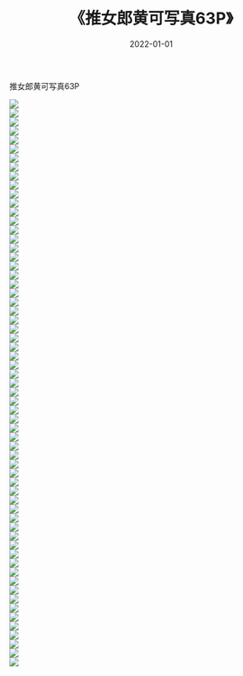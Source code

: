﻿---
layout: post
title:  《推女郎黄可写真63P》
date:   2022-01-01
img: http://pic.660000.xyz/1:/性感/2022/推女郎黄可写真63P/000.jpg
categories: [美女, 清纯, 唯美]
---

推女郎黄可写真63P

  ![](http://pic.660000.xyz/1:/性感/2022/推女郎黄可写真63P/001.jpg) <br> ![](http://pic.660000.xyz/1:/性感/2022/推女郎黄可写真63P/002.jpg) <br> ![](http://pic.660000.xyz/1:/性感/2022/推女郎黄可写真63P/003.jpg) <br> ![](http://pic.660000.xyz/1:/性感/2022/推女郎黄可写真63P/004.jpg) <br> ![](http://pic.660000.xyz/1:/性感/2022/推女郎黄可写真63P/005.jpg) <br> ![](http://pic.660000.xyz/1:/性感/2022/推女郎黄可写真63P/006.jpg) <br> ![](http://pic.660000.xyz/1:/性感/2022/推女郎黄可写真63P/007.jpg) <br> ![](http://pic.660000.xyz/1:/性感/2022/推女郎黄可写真63P/008.jpg) <br> ![](http://pic.660000.xyz/1:/性感/2022/推女郎黄可写真63P/009.jpg) <br> ![](http://pic.660000.xyz/1:/性感/2022/推女郎黄可写真63P/010.jpg) <br> ![](http://pic.660000.xyz/1:/性感/2022/推女郎黄可写真63P/011.jpg) <br> ![](http://pic.660000.xyz/1:/性感/2022/推女郎黄可写真63P/012.jpg) <br> ![](http://pic.660000.xyz/1:/性感/2022/推女郎黄可写真63P/013.jpg) <br> ![](http://pic.660000.xyz/1:/性感/2022/推女郎黄可写真63P/014.jpg) <br> ![](http://pic.660000.xyz/1:/性感/2022/推女郎黄可写真63P/015.jpg) <br> ![](http://pic.660000.xyz/1:/性感/2022/推女郎黄可写真63P/016.jpg) <br> ![](http://pic.660000.xyz/1:/性感/2022/推女郎黄可写真63P/017.jpg) <br> ![](http://pic.660000.xyz/1:/性感/2022/推女郎黄可写真63P/018.jpg) <br> ![](http://pic.660000.xyz/1:/性感/2022/推女郎黄可写真63P/019.jpg) <br> ![](http://pic.660000.xyz/1:/性感/2022/推女郎黄可写真63P/020.jpg) <br> ![](http://pic.660000.xyz/1:/性感/2022/推女郎黄可写真63P/021.jpg) <br> ![](http://pic.660000.xyz/1:/性感/2022/推女郎黄可写真63P/022.jpg) <br> ![](http://pic.660000.xyz/1:/性感/2022/推女郎黄可写真63P/023.jpg) <br> ![](http://pic.660000.xyz/1:/性感/2022/推女郎黄可写真63P/024.jpg) <br> ![](http://pic.660000.xyz/1:/性感/2022/推女郎黄可写真63P/025.jpg) <br> ![](http://pic.660000.xyz/1:/性感/2022/推女郎黄可写真63P/026.jpg) <br> ![](http://pic.660000.xyz/1:/性感/2022/推女郎黄可写真63P/027.jpg) <br> ![](http://pic.660000.xyz/1:/性感/2022/推女郎黄可写真63P/028.jpg) <br> ![](http://pic.660000.xyz/1:/性感/2022/推女郎黄可写真63P/029.jpg) <br> ![](http://pic.660000.xyz/1:/性感/2022/推女郎黄可写真63P/030.jpg) <br> ![](http://pic.660000.xyz/1:/性感/2022/推女郎黄可写真63P/031.jpg) <br> ![](http://pic.660000.xyz/1:/性感/2022/推女郎黄可写真63P/032.jpg) <br> ![](http://pic.660000.xyz/1:/性感/2022/推女郎黄可写真63P/033.jpg) <br> ![](http://pic.660000.xyz/1:/性感/2022/推女郎黄可写真63P/034.jpg) <br> ![](http://pic.660000.xyz/1:/性感/2022/推女郎黄可写真63P/035.jpg) <br> ![](http://pic.660000.xyz/1:/性感/2022/推女郎黄可写真63P/036.jpg) <br> ![](http://pic.660000.xyz/1:/性感/2022/推女郎黄可写真63P/037.jpg) <br> ![](http://pic.660000.xyz/1:/性感/2022/推女郎黄可写真63P/038.jpg) <br> ![](http://pic.660000.xyz/1:/性感/2022/推女郎黄可写真63P/039.jpg) <br> ![](http://pic.660000.xyz/1:/性感/2022/推女郎黄可写真63P/040.jpg) <br> ![](http://pic.660000.xyz/1:/性感/2022/推女郎黄可写真63P/041.jpg) <br> ![](http://pic.660000.xyz/1:/性感/2022/推女郎黄可写真63P/042.jpg) <br> ![](http://pic.660000.xyz/1:/性感/2022/推女郎黄可写真63P/043.jpg) <br> ![](http://pic.660000.xyz/1:/性感/2022/推女郎黄可写真63P/044.jpg) <br> ![](http://pic.660000.xyz/1:/性感/2022/推女郎黄可写真63P/045.jpg) <br> ![](http://pic.660000.xyz/1:/性感/2022/推女郎黄可写真63P/046.jpg) <br> ![](http://pic.660000.xyz/1:/性感/2022/推女郎黄可写真63P/047.jpg) <br> ![](http://pic.660000.xyz/1:/性感/2022/推女郎黄可写真63P/048.jpg) <br> ![](http://pic.660000.xyz/1:/性感/2022/推女郎黄可写真63P/049.jpg) <br> ![](http://pic.660000.xyz/1:/性感/2022/推女郎黄可写真63P/050.jpg) <br> ![](http://pic.660000.xyz/1:/性感/2022/推女郎黄可写真63P/051.jpg) <br> ![](http://pic.660000.xyz/1:/性感/2022/推女郎黄可写真63P/052.jpg) <br> ![](http://pic.660000.xyz/1:/性感/2022/推女郎黄可写真63P/053.jpg) <br> ![](http://pic.660000.xyz/1:/性感/2022/推女郎黄可写真63P/054.jpg) <br> ![](http://pic.660000.xyz/1:/性感/2022/推女郎黄可写真63P/055.jpg) <br> ![](http://pic.660000.xyz/1:/性感/2022/推女郎黄可写真63P/056.jpg) <br> ![](http://pic.660000.xyz/1:/性感/2022/推女郎黄可写真63P/057.jpg) <br> ![](http://pic.660000.xyz/1:/性感/2022/推女郎黄可写真63P/058.jpg) <br> ![](http://pic.660000.xyz/1:/性感/2022/推女郎黄可写真63P/059.jpg) <br> ![](http://pic.660000.xyz/1:/性感/2022/推女郎黄可写真63P/060.jpg) <br> ![](http://pic.660000.xyz/1:/性感/2022/推女郎黄可写真63P/061.jpg) <br> ![](http://pic.660000.xyz/1:/性感/2022/推女郎黄可写真63P/062.jpg) <br> ![](http://pic.660000.xyz/1:/性感/2022/推女郎黄可写真63P/063.jpg) <br>